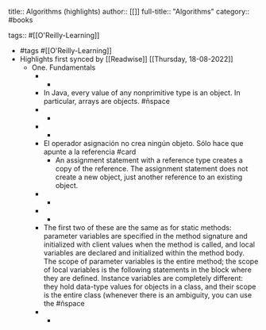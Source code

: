 title:: Algorithms (highlights)
author:: [[]]
full-title:: "Algorithms"
category:: #books

tags:: #[[O'Reilly-Learning]]

- #tags #[[O'Reilly-Learning]]
- Highlights first synced by [[Readwise]] [[Thursday, 18-08-2022]]
	- One. Fundamentals
		- -
		- In Java, every value of any nonprimitive type is an object. In particular, arrays are objects. #ñspace
		- -
		- -
		- El operador asignación no crea ningún objeto. Sólo hace que apunte a la referencia #card
			- An assignment statement with a reference type creates a copy of the reference. The assignment statement does not create a new object, just another reference to an existing object.
		- -
		- -
		- The first two of these are the same as for static methods: parameter variables are specified in the method signature and initialized with client values when the method is called, and local variables are declared and initialized within the method body. The scope of parameter variables is the entire method; the scope of local variables is the following statements in the block where they are defined. Instance variables are completely different: they hold data-type values for objects in a class, and their scope is the entire class (whenever there is an ambiguity, you can use the #ñspace
		- -